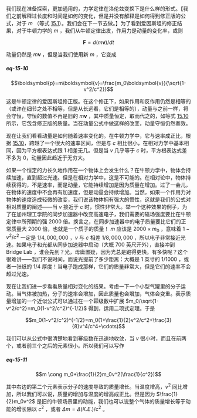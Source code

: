 我们现在准备探索，更加通用的，力学定律在洛伦兹变换下是什么样的形式。【我们之前解释过长度和时间是如何的变化，但是并没有解释是如何得到修正版的公式，对于 $m$ （等式 [15.1](/volume-1/15-the-special-theory-of-relativity/15-1-the-principle-of-relativity.md#eq-15-1)）。我们会在下一节去做。】为了看到爱因斯坦的修正结果，对于牛顿力学的 $m$ ，我们从牛顿定律出发，作用力是动量的变化率，或则

$$\boldsymbol{F}=d(m\boldsymbol{v})/dt$$

动量仍然是 $m\boldsymbol{v}$ ，但是当我们使用新 $m$ ，它变成

##### eq-15-10

$$\boldsymbol{p}=m\boldsymbol{v}=\frac{m_0\boldsymbol{v}}{\sqrt{1-v^2/c^2}}$$

这是牛顿定律的爱因斯坦修正版。在这个修正下，如果作用和反作用仍然是相等的（或许在细节之处不相等，但是从长远看，它们是相等的），动量与之前一样，将会守恒，守恒的数值不再是旧的 $m\boldsymbol{v}$ ，其中质量恒定，取而代之的，如等式 [15.10](/volume-1/15-the-special-theory-of-relativity/15-8-relativistic-dynamics.md#eq-15-10) 所示，它包含修正版的质量。当在动量公式中做这样的改变，动量守恒仍然奏效。

现在让我们看看动量是如何随着速率变化的。在牛顿力学中，它与速率成正比，根据 [15.10](/volume-1/15-the-special-theory-of-relativity/15-8-relativistic-dynamics.md#eq-15-10)，跨越了一个很大的速率区间，但是与 $c$ 相比很小，在相对力学中基本相同，因为平方根表达式跟 1 相差无几。但是当 $v$ 几乎等于 $c$ 时，平方根表达式差不多为 0，动量因此趋近于无穷大。

如果一个恒定的力长久地作用在一个物体上会发生什么？在牛顿力学中，物体会持续加速，直到超过光速。但是在相对力学中，这是不可能的。在相对论中，物体持续获得的，不是速率，而是动量，它能持续增加是因为质量在增加。过了一会儿，在物体的速度中不会再有加速度，但是动量会持续增加。当然，如果一个作用力对物体的速度造成轻微的改变，我们说该物体拥有强大的惯性，这就是我们的公式对相对质量的阐述——当 $v$ 接近于 $c$ 时，惯性非常大。举一个这种效果的例子，为了在加州理工学院的同步加速器中改变高速电子，我们需要的磁场强度要比在牛顿定律中所预期的强 2000 倍。换言之，在同步加速器中的电子质量要比它们的正常质量大 2000 倍，也就是一个质子的质量！ $m$ 应该是 $2000 \times m_0$ ，意味着 $1-v^2/c^2$ 一定是 $1/4,000,000$ ，$v$ 与 $c$ 相差 $1/8,000,000$ ，所以电子非常接近光速。如果电子和光都从同步加速器中启动（大概 700 英尺开外），直接冲到 Bridge Lab ，谁会先到？光，毋庸置疑，因为光总是跑得更快。有多快呢？这个很难讲——我们不说时间，而说光提前了多少距离：大概是 1 英寸的 $1/1000$ ，或者一张纸的 $1/4$ 厚度！当电子跑成那样，它们的质量非常大，但是它们的速率不会超过光速。

现在让我们进一步看看质量相对变化的结果。考虑一下一个小型气罐里的分子运动。当气体被加热，分子的速率会增加，因此质量也会增加，气体会变重。表示质量增加的一个近似公式可以通过在一个幂级数中扩展 $m_0/\sqrt{1-v^2/c^2}=m_0(1-v^2/c^2)^{-1/2}$ 得到，运用二项式定理。于是

$$m_0(1-v^2/c^2)^{-1/2}=m_0(1+\frac{1}{2}v^2/c^2+\frac{3}{8}v^4/c^4+\cdots)$$

我们可以从公式中很清楚地看到幂级数在迅速地收敛，当 $v$ 很小时，而且在前两个，或者前三个之后的元素很小。所以我们可以写作

##### eq-15-11

$$m \cong m_0+\frac{1}{2}m_0v^2(\frac{1}{c^2})$$

其中右边的第二个元素表示分子的速度导致的质量增长。当温度增高，$v^2$ 同比增加，所以我们可以说，质量的增加与温度的增高成正比。但是因为 $\frac{1}{2}m_0v^2$ 是旧的牛顿场景里的动能，我们也可以说整个气体的质量增长等于动能的增长除以 $c^2$ ，或者 $\Delta{m}=\Delta{(K.E.)}/c^2$ 。
